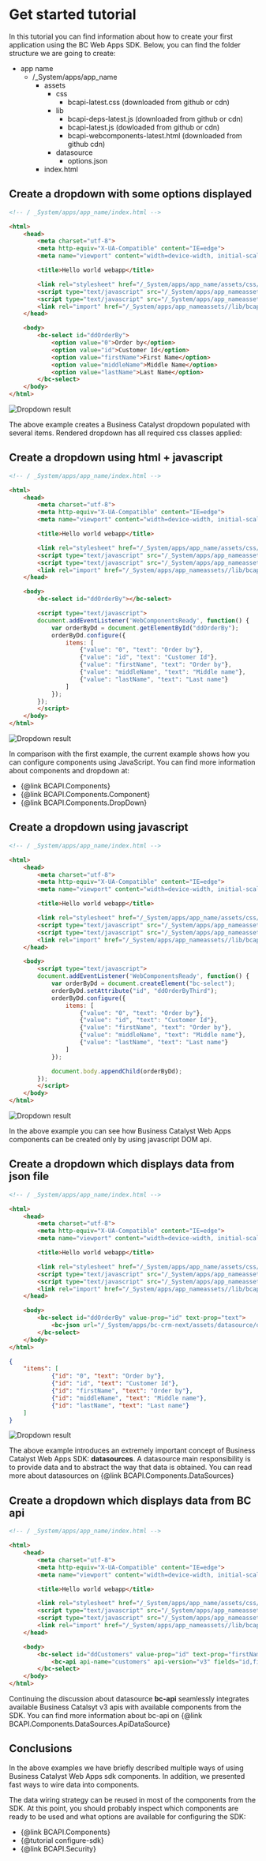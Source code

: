 # Get started tutorial

In this tutorial you can find information about how to create your first application using the BC Web Apps SDK. Below,
you can find the folder structure we are going to create:

* app name
    - /_System/apps/app_name
        * assets
            + css
                * bcapi-latest.css (downloaded from github or cdn)
            + lib
                * bcapi-deps-latest.js (downloaded from github or cdn)
                * bcapi-latest.js (dowloaded from github or cdn)
                * bcapi-webcomponents-latest.html (downloaded from github cdn)
            + datasource
                * options.json
        * index.html

## Create a dropdown with some options displayed

```html
<!-- / _System/apps/app_name/index.html -->

<html>
    <head>
        <meta charset="utf-8">
        <meta http-equiv="X-UA-Compatible" content="IE=edge">
        <meta name="viewport" content="width=device-width, initial-scale=1">

        <title>Hello world webapp</title>

        <link rel="stylesheet" href="/_System/apps/app_name/assets/css/bcapi-latest.css">        
        <script type="text/javascript" src="/_System/apps/app_nameassets//lib/bcapi-deps-latest.js"></script>
        <script type="text/javascript" src="/_System/apps/app_nameassets//lib/bcapi-latest.js"></script>
        <link rel="import" href="/_System/apps/app_nameassets//lib/bcapi-webcomponents-latest.html">
    </head>

    <body>
        <bc-select id="ddOrderBy">
            <option value="0">Order by</option>
            <option value="id">Customer Id</option>
            <option value="firstName">First Name</option>
            <option value="middleName">Middle Name</option>
            <option value="lastName">Last Name</option>
        </bc-select>
    </body>
</html>
```

![Dropdown result](tutorials/get-started/dropdown-result.png)

The above example creates a Business Catalyst dropdown populated with several items.
Rendered dropdown has all required css classes applied:

## Create a dropdown using html + javascript

```html
<!-- / _System/apps/app_name/index.html -->

<html>
    <head>
        <meta charset="utf-8">
        <meta http-equiv="X-UA-Compatible" content="IE=edge">
        <meta name="viewport" content="width=device-width, initial-scale=1">

        <title>Hello world webapp</title>

        <link rel="stylesheet" href="/_System/apps/app_name/assets/css/bcapi-latest.css">        
        <script type="text/javascript" src="/_System/apps/app_nameassets//lib/bcapi-deps-latest.js"></script>
        <script type="text/javascript" src="/_System/apps/app_nameassets//lib/bcapi-latest.js"></script>
        <link rel="import" href="/_System/apps/app_nameassets//lib/bcapi-webcomponents-latest.html">
    </head>

    <body>
        <bc-select id="ddOrderBy"></bc-select>

        <script type="text/javascript">
        document.addEventListener('WebComponentsReady', function() {
            var orderByDd = document.getElementById("ddOrderBy");
            orderByDd.configure({
                items: [
                    {"value": "0", "text": "Order by"},
                    {"value": "id", "text": "Customer Id"},
                    {"value": "firstName", "text": "Order by"},
                    {"value": "middleName", "text": "Middle name"},
                    {"value": "lastName", "text": "Last name"}
                ]
            });
        });
        </script>
    </body>
</html>
```

![Dropdown result](tutorials/get-started/dropdown-result.png)

In comparison with the first example, the current example shows how you can configure
components using JavaScript. You can find more information about components and
dropdown at:

* {@link BCAPI.Components}
* {@link BCAPI.Components.Component}
* {@link BCAPI.Components.DropDown}

## Create a dropdown using javascript

```html
<!-- / _System/apps/app_name/index.html -->

<html>
    <head>
        <meta charset="utf-8">
        <meta http-equiv="X-UA-Compatible" content="IE=edge">
        <meta name="viewport" content="width=device-width, initial-scale=1">

        <title>Hello world webapp</title>

        <link rel="stylesheet" href="/_System/apps/app_name/assets/css/bcapi-latest.css">        
        <script type="text/javascript" src="/_System/apps/app_nameassets//lib/bcapi-deps-latest.js"></script>
        <script type="text/javascript" src="/_System/apps/app_nameassets//lib/bcapi-latest.js"></script>
        <link rel="import" href="/_System/apps/app_nameassets//lib/bcapi-webcomponents-latest.html">
    </head>

    <body>
        <script type="text/javascript">
        document.addEventListener('WebComponentsReady', function() {
            var orderByDd = document.createElement("bc-select");
            orderByDd.setAttribute("id", "ddOrderByThird");
            orderByDd.configure({
                items: [
                    {"value": "0", "text": "Order by"},
                    {"value": "id", "text": "Customer Id"},
                    {"value": "firstName", "text": "Order by"},
                    {"value": "middleName", "text": "Middle name"},
                    {"value": "lastName", "text": "Last name"}
                ]
            });

            document.body.appendChild(orderByDd);
        });
        </script>
    </body>
</html>
```

![Dropdown result](tutorials/get-started/dropdown-result.png)

In the above example you can see how Business Catalyst Web Apps components can be
created only by using javascript DOM api.

## Create a dropdown which displays data from json file

```html
<!-- / _System/apps/app_name/index.html -->

<html>
    <head>
        <meta charset="utf-8">
        <meta http-equiv="X-UA-Compatible" content="IE=edge">
        <meta name="viewport" content="width=device-width, initial-scale=1">

        <title>Hello world webapp</title>

        <link rel="stylesheet" href="/_System/apps/app_name/assets/css/bcapi-latest.css">        
        <script type="text/javascript" src="/_System/apps/app_nameassets//lib/bcapi-deps-latest.js"></script>
        <script type="text/javascript" src="/_System/apps/app_nameassets//lib/bcapi-latest.js"></script>
        <link rel="import" href="/_System/apps/app_nameassets//lib/bcapi-webcomponents-latest.html">
    </head>

    <body>
        <bc-select id="ddOrderBy" value-prop="id" text-prop="text">
            <bc-json url="/_System/apps/bc-crm-next/assets/datasource/options.json" rel="datasource"></bc-json>
        </bc-select>
    </body>
</html>
```

```json
{
    "items": [
            {"id": "0", "text": "Order by"},
            {"id": "id", "text": "Customer Id"},
            {"id": "firstName", "text": "Order by"},
            {"id": "middleName", "text": "Middle name"},
            {"id": "lastName", "text": "Last name"}
    ]
}
```

![Dropdown result](tutorials/get-started/dropdown-result.png)

The above example introduces an extremely important concept of Business Catalyst Web Apps SDK: **datasources**.
A datasource main responsibility is to provide data and to abstract the way that data is obtained. You can read
more about datasources on {@link BCAPI.Components.DataSources}

## Create a dropdown which displays data from BC api

```html
<!-- / _System/apps/app_name/index.html -->

<html>
    <head>
        <meta charset="utf-8">
        <meta http-equiv="X-UA-Compatible" content="IE=edge">
        <meta name="viewport" content="width=device-width, initial-scale=1">

        <title>Hello world webapp</title>

        <link rel="stylesheet" href="/_System/apps/app_name/assets/css/bcapi-latest.css">        
        <script type="text/javascript" src="/_System/apps/app_nameassets//lib/bcapi-deps-latest.js"></script>
        <script type="text/javascript" src="/_System/apps/app_nameassets//lib/bcapi-latest.js"></script>
        <link rel="import" href="/_System/apps/app_nameassets//lib/bcapi-webcomponents-latest.html">
    </head>

    <body>
        <bc-select id="ddCustomers" value-prop="id" text-prop="firstName">
            <bc-api api-name="customers" api-version="v3" fields="id,firstName" rel="datasource"></bc-api>
        </bc-select>
    </body>
</html>
```

Continuing the discussion about datasource **bc-api** seamlessly integrates available Business Catalsyt v3 apis with
available components from the SDK. You can find more information about bc-api on {@link BCAPI.Components.DataSources.ApiDataSource}

## Conclusions

In the above examples we have briefly described multiple ways of using Business Catalyst Web Apps sdk components. In addition, we presented fast ways to wire data into components.

The data wiring strategy can be reused in most of the components from the SDK. At this point,
you should probably inspect which components are ready to be used and what options are available
for configuring the SDK:

* {@link BCAPI.Components}
* {@tutorial configure-sdk}
* {@link BCAPI.Security}